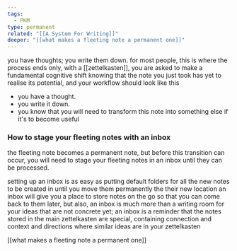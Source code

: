 ```yaml
---
tags:
  - PKM
type: permanent
related: "[[A System For Writing]]"
deeper: "[[what makes a fleeting note a permanent one]]"
---
```

you have thoughts; you write them down. for most people, this is where the process ends only, with a [[zettelkasten]], you are asked to make a fundamental cognitive shift knowing that the note you just took has yet to realise its potential, and your workflow should look like this 

- you have a thought. 
- you write it down. 
- you know that you will need to transform this note into something else if it's to become useful 



### How to stage your fleeting notes with an inbox 

the fleeting note becomes a permanent note, but before this transition can occur, you will need to stage your fleeting notes in an inbox until they can be processed. 

setting up an inbox is as easy as putting default folders for all the new notes to be created in until you move them permanently the their new location 
an inbox will give you a place to store notes on the go so that you can come back to them later, but also, an inbox is much more than a writing room for your ideas that are not concrete yet; an inbox is a reminder that the notes stored in the main zettelkasten are special, containing connection and context and directions where similar ideas are in your zettelkasten

[[what makes a fleeting note a permanent one]]
